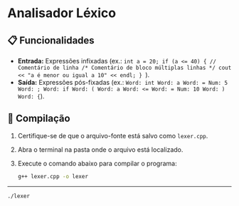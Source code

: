 # Analisador Léxico

## 📋 Funcionalidades

- **Entrada:** Expressões infixadas (ex.:
`int a = 20;
if (a <= 40) { // Comentário de linha
    /* Comentário de bloco
       múltiplas linhas */
    cout << "a é menor ou igual a 10" << endl;
}
`).
- **Saída:** Expressões pós-fixadas (ex.:
`Word: int
Word: a
Word: =
Num: 5
Word: ;
Word: if
Word: (
Word: a
Word: <=
Word: =
Num: 10
Word: )
Word: {`).

## 🚀 Compilação

1. Certifique-se de que o arquivo-fonte está salvo como `lexer.cpp`.
2. Abra o terminal na pasta onde o arquivo está localizado.
3. Execute o comando abaixo para compilar o programa:

   ```bash
   g++ lexer.cpp -o lexer
-------
   ```bash
   ./lexer
